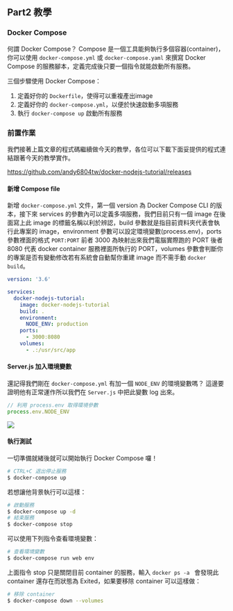 ## Part2 教學
### Docker Compose 

何謂 Docker Compose？ Compose 是一個工具能夠執行多個容器(container)，你可以使用 `docker-compose.yml` 或 `docker-compose.yaml` 來撰寫 Docker Compose 的服務腳本，定義完成後只要一個指令就能啟動所有服務。


三個步驟使用 Docker Compose：

1. 定義好你的 `Dockerfile`，使得可以重複產出image
2. 定義好你的 `docker-compose.yml`，以便於快速啟動多項服務
3. 執行 `docker-compose up` 啟動所有服務

### 前置作業
我們接著上篇文章[]()的程式碼繼續做今天的教學，各位可以下載下面妥提供的程式連結跟著今天的教學實作。

https://github.com/andy6804tw/docker-nodejs-tutorial/releases


#### 新增 Compose file
新增 `docker-compose.yml` 文件，第一個 version 為 Docker Compose CLI 的版本，接下來 services 的參數內可以定義多項服務，我們目前只有一個 image 在後面寫上此 image 的標籤名稱以利於辨認，build 參數就是指目前資料夾代表會執行此專案的 image，environment 參數可以設定環境變數(process.env)，ports 參數裡面的格式 `PORT:PORT` 前者 3000 為映射出來我們電腦實際跑的 PORT 後者 8080 代表 docker container 服務裡面所執行的 PORT，volumes 參數會判斷你的專案是否有變動修改若有系統會自動幫你重建 image 而不需手動 `docker build`。


```yml
version: '3.6'

services:
  docker-nodejs-tutorial:
    image: docker-nodejs-tutorial
    build: .
    environment:
      NODE_ENV: production
    ports:
      - 3000:8080
    volumes:
      - .:/usr/src/app
```

#### Server.js 加入環境變數
還記得我們剛在 `docker-compose.yml` 有加一個 `NODE_ENV` 的環境變數嗎？ 這邊要證明他有正常運作所以我們在 `Server.js` 中把此變數 log 出來。

```js
// 利用 process.env 取得環境參數
process.env.NODE_ENV
```

<img src="/images/part1/img01.png">

#### 執行測試
一切準備就緒後就可以開始執行 Docker Compose 囉！

```bash
# CTRL+C 退出停止服務
$ docker-compose up
```

若想讓他背景執行可以這樣：

```bash
# 啟動服務
$ docker-compose up -d
# 結束服務
$ docker-compose stop
```

可以使用下列指令查看環境變數：

```bash
# 查看環境變數
$ docker-compose run web env
```

上面指令 stop 只是關閉目前 container 的服務，輸入 `docker ps -a ` 會發現此 container 還存在而狀態為 Exited，如果要移除 container 可以這樣做：

```bash
# 移除 container
$ docker-compose down --volumes
```
